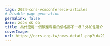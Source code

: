 ```yaml
---
tags: 2024-ccrs-vcmconference-articles
# Disable page generation
permalink: false
date: 2024-05-08
title: 為什麼每一個碳權專案的價格都不一樣？外加性淺介
coverImage: 
url: https://ccrs.org.tw/news-detail.php?id=21
---
```

